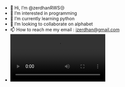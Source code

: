 - 👋 Hi, I’m @zerdhanRWS😒
- 👀 I’m interested in programming
- 🌱 I’m currently learning python
- 💞️ I’m looking to collaborate on alphabet
- 📫 How to reach me my email : izerdhan@gmail.com
- ![banner](https://cdnl.iconscout.com/lottie/premium/preview-watermark/greeting-man-4648079-3870380.mp4)

<!---
zerdhanRWS/zerdhanRWS is a ✨ special ✨ repository because its `README.md` (this file) appears on your GitHub profile.
You can click the Preview link to take a look at your changes.
--->
